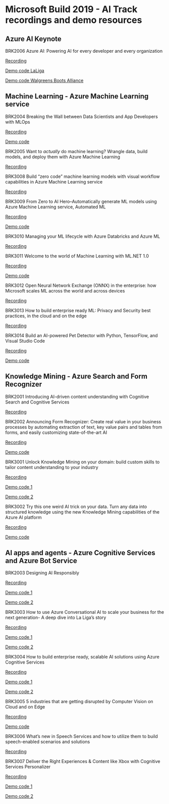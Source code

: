 # Microsoft Build 2019 - AI Track recordings and demo resources

## Azure AI Keynote

BRK2006 Azure AI: Powering AI for every developer and every organization

[Recording](https://mybuild.techcommunity.microsoft.com/sessions/76980?source=sessions#top-anchor)

[Demo code LaLiga](https://github.com/trojenguri/LaligaBot)

[Demo code Walgreens Boots Alliance](https://github.com/buildaidemos/demos/tree/master/walgreens-boots-demo)

## Machine Learning - Azure Machine Learning service

BRK2004 Breaking the Wall between Data Scientists and App Developers with MLOps

[Recording](https://mybuild.techcommunity.microsoft.com/sessions/76973?source=sessions#top-anchor)

[Demo code](https://github.com/Microsoft/MLOps)

BRK2005 Want to *actually* do machine learning? Wrangle data, build models, and deploy them with Azure Machine Learning

[Recording](https://mybuild.techcommunity.microsoft.com/sessions/76974?source=sessions#top-anchor)

BRK3008 Build “zero code” machine learning models with visual workflow capabilities in Azure Machine Learning service

[Recording](https://mybuild.techcommunity.microsoft.com/sessions/76972?source=sessions#top-anchor)

BRK3009 From Zero to AI Hero–Automatically generate ML models using Azure Machine Learning service, Automated ML

[Recording](https://mybuild.techcommunity.microsoft.com/sessions/76975?source=sessions#top-anchor) 

[Demo code](https://notebooks.azure.com/frlazzeri/projects/automatedml-ms-build)

BRK3010 Managing your ML lifecycle with Azure Databricks and Azure ML

[Recording](https://mybuild.techcommunity.microsoft.com/sessions/76976?source=sessions#top-anchor)

BRK3011 Welcome to the world of Machine Learning with ML.NET 1.0

[Recording](https://mybuild.techcommunity.microsoft.com/sessions/76977?source=sessions#top-anchor)

[Demo code](https://github.com/dotnet/machinelearning-samples)

BRK3012 Open Neural Network Exchange (ONNX) in the enterprise: how Microsoft scales ML across the world and across devices

[Recording](https://mybuild.techcommunity.microsoft.com/sessions/76978?source=sessions#top-anchor)

BRK3013 How to build enterprise ready ML: Privacy and Security best practices, in the cloud and on the edge

[Recording](https://mybuild.techcommunity.microsoft.com/sessions/76979?source=sessions#top-anchor)

BRK3014 Build an AI-powered Pet Detector with Python, TensorFlow, and Visual Studio Code

[Recording](https://mybuild.techcommunity.microsoft.com/sessions/76981?source=sessions#top-anchor)

[Demo code](https://github.com/Microsoft/connect-petdetector)

## Knowledge Mining - Azure Search and Form Recognizer

BRK2001 Introducing AI-driven content understanding with Cognitive Search and Cognitive Services

[Recording](https://mybuild.techcommunity.microsoft.com/sessions/76961?source=sessions#top-anchor)

BRK2002 Announcing Form Recognizer: Create real value in your business processes by automating extraction of text, key value pairs and tables from forms, and easily customizing state-of-the-art AI

[Recording](https://mybuild.techcommunity.microsoft.com/sessions/76962?source=sessions#top-anchor)

[Demo code](https://formdemoux.azurewebsites.net/)

BRK3001 Unlock Knowledge Mining on your domain: build custom skills to tailor content understanding to your industry

[Recording](https://mybuild.techcommunity.microsoft.com/sessions/76963?source=sessions#top-anchor)

[Demo code 1](http://aka.ms/KmSolutions)

[Demo code 2](https://aka.ms/seazcs)

BRK3002 Try this one weird AI trick on your data.  Turn any data into structured knowledge using the new Knowledge Mining capabilities of the Azure AI platform

[Recording](https://mybuild.techcommunity.microsoft.com/sessions/76964?source=sessions#top-anchor)

[Demo code](http://aka.ms/build2019kmdemo)


## AI apps and agents - Azure Cognitive Services and Azure Bot Service 

BRK2003 Designing AI Responsibly

[Recording](https://mybuild.techcommunity.microsoft.com/sessions/76971?source=sessions#top-anchor)

[Demo code 1](https://github.com/microsoft/interpret)

[Demo code 2](https://github.com/microsoft/seal-demo)

BRK3003 How to use Azure Conversational AI to scale your business for the next generation- A deep dive into La Liga’s story

[Recording](https://mybuild.techcommunity.microsoft.com/sessions/76965?source=sessions#top-anchor)

[Demo code 1](https://github.com/trojenguri/LaligaBot)

[Demo code 2](https://github.com/microsoft/ailab/tree/master/GoogleAssistantConnector)

BRK3004 How to build enterprise ready, scalable AI solutions using Azure Cognitive Services

[Recording](https://mybuild.techcommunity.microsoft.com/sessions/76966?source=sessions#top-anchor)

[Demo code 1](https://github.com/Azure/mmlspark)

[Demo code 2](https://github.com/Microsoft/Cognitive-Samples-IntelligentKiosk)

BRK3005 5 industries that are getting disrupted by Computer Vision on Cloud and on Edge

[Recording](https://mybuild.techcommunity.microsoft.com/sessions/76967?source=sessions#top-anchor)

[Demo code](https://github.com/CarlosP-MS/Cognitive-Services-Vision-Solution-Templates)

BRK3006 What’s new in Speech Services and how to utilize them to build speech-enabled scenarios and solutions

[Recording](https://mybuild.techcommunity.microsoft.com/sessions/76968?source=sessions#top-anchor)

BRK3007 Deliver the Right Experiences & Content like Xbox with Cognitive Services Personalizer

[Recording](https://mybuild.techcommunity.microsoft.com/sessions/76970?source=sessions#top-anchor)

[Demo code 1](https://github.com/Azure-Samples/cognitive-services-personalizer-samples)

[Demo code 2](https://github.com/Azure-Samples/cognitive-services-personalizer-samples/tree/master/demos/PersonalizerDemo)

